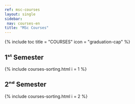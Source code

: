 ```yaml
---
ref: msc-courses
layout: single
sidebar:
 nav: courses-en
title: "MSc Courses"
---
```


{% include toc title = "COURSES" icon = "graduation-cap" %}

## 1ˢᵗ Semester

  {% include courses-sorting.html i = 1 %}

## 2ⁿᵈ Semester

  {% include courses-sorting.html i = 2 %}

